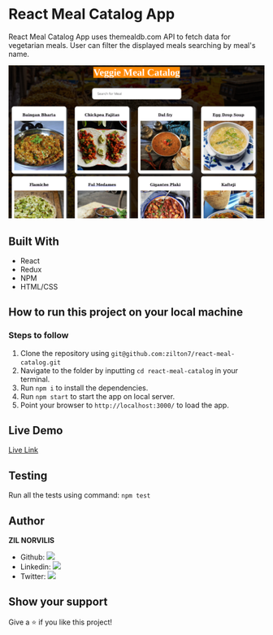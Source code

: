 # React Meal Catalog App

React Meal Catalog App uses themealdb.com API to fetch data for vegetarian meals. User can filter the displayed meals searching by meal's name.

![screenshot](./app_screenshot.png)

## Built With

- React
- Redux
- NPM
- HTML/CSS

## How to run this project on your local machine
### Steps to follow
1. Clone the repository using `git@github.com:zilton7/react-meal-catalog.git`
2. Navigate to the folder by inputting `cd react-meal-catalog` in your terminal.
3. Run `npm i` to install the dependencies.
4. Run `npm start` to start the app on local server.
5. Point your browser to `http://localhost:3000/` to load the app.


## Live Demo

[Live Link](https://zil-react-catalog.herokuapp.com/)

## Testing

Run all the tests using command:
`npm test`
## Author

**ZIL NORVILIS**
- Github: [![](https://img.shields.io/badge/GitHub-100000?style=for-the-badge&logo=github&logoColor=white)](https://github.com/zilton7)
- Linkedin: [![](https://img.shields.io/badge/LinkedIn-0077B5?style=for-the-badge&logo=linkedin&logoColor=white)](https://www.linkedin.com/in/zil-norvilis/)
- Twitter: [![](https://img.shields.io/badge/Twitter-1DA1F2?style=for-the-badge&logo=twitter&logoColor=white)](https://twitter.com/devnor7)

## Show your support

Give a ⭐️ if you like this project!